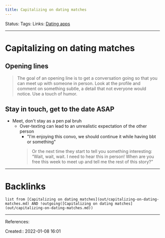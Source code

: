 ```yaml
---
title: Capitalizing on dating matches
---
```

Status: 
Tags: 
Links: [Dating apps](out/dating-apps.md)
___
# Capitalizing on dating matches
## Opening lines
> The goal of an opening line is to get a conversation going so that you can meet up with someone in person. Look at the profile and comment on something subtle, a detail that not everyone would notice. Use a touch of humor.

## Stay in touch, get to the date ASAP
- Meet, don't stay as a pen pal bruh
	- Over-texting can lead to an unrealistic expectation of the other person
		- "I'm enjoying this convo, we should continue it while having bbt or something"
		> Or the next time they start to tell you something interesting: “Wait, wait, wait. I need to hear this in person! When are you free this week to meet up and tell me the rest of this story?”


___
# Backlinks
```dataview
list from [Capitalizing on dating matches](out/capitalizing-on-dating-matches.md) AND !outgoing([Capitalizing on dating matches](out/capitalizing-on-dating-matches.md))
```
___
References:

Created:: 2022-01-08 16:01
